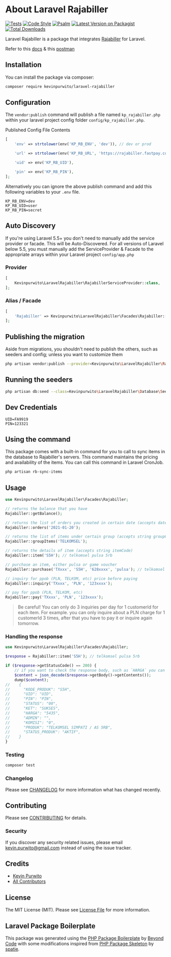 # About Laravel Rajabiller

[![Tests](https://github.com/kevinpurwito/laravel-rajabiller/actions/workflows/run-tests.yml/badge.svg?branch=main)](https://github.com/kevinpurwito/laravel-rajabiller/actions/workflows/run-tests.yml)
[![Code Style](https://github.com/kevinpurwito/laravel-rajabiller/actions/workflows/php-cs-fixer.yml/badge.svg?branch=main)](https://github.com/kevinpurwito/laravel-rajabiller/actions/workflows/php-cs-fixer.yml)
[![Psalm](https://github.com/kevinpurwito/laravel-rajabiller/actions/workflows/psalm.yml/badge.svg?branch=main)](https://github.com/kevinpurwito/laravel-rajabiller/actions/workflows/psalm.yml)
[![Latest Version on Packagist](https://img.shields.io/packagist/v/kevinpurwito/laravel-rajabiller.svg?style=flat-square)](https://packagist.org/packages/kevinpurwito/laravel-rajabiller)
[![Total Downloads](https://img.shields.io/packagist/dt/kevinpurwito/laravel-rajabiller.svg?style=flat-square)](https://packagist.org/packages/kevinpurwito/laravel-rajabiller)

Laravel Rajabiller is a package that integrates [Rajabiller](https://www.rajabiller.com/) for Laravel.

Refer to this [docs](https://www.rajabiller.com/docs/json) & this [postman](https://documenter.getpostman.com/view/2496469/TzCMeoGt#4218dba5-ec82-4274-b039-de8725837826)

## Installation

You can install the package via composer:

```bash
composer require kevinpurwito/laravel-rajabiller
```

## Configuration

The `vendor:publish` command will publish a file named `kp_rajabiller.php` within your laravel project config
folder `config/kp_rajabiller.php`.

Published Config File Contents

```php
[
    'env' => strtolower(env('KP_RB_ENV', 'dev')), // dev or prod

    'url' => strtolower(env('KP_RB_URL', 'https://rajabiller.fastpay.co.id/transaksi/json_devel.php')),

    'uid' => env('KP_RB_UID'),

    'pin' => env('KP_RB_PIN'),
];
```

Alternatively you can ignore the above publish command and add this following variables to your `.env` file.

```text
KP_RB_ENV=dev
KP_RB_UID=user
KP_RB_PIN=secret
```

## Auto Discovery

If you're using Laravel 5.5+ you don't need to manually add the service provider or facade. This will be
Auto-Discovered. For all versions of Laravel below 5.5, you must manually add the ServiceProvider & Facade to the
appropriate arrays within your Laravel project `config/app.php`

### Provider

```php
[
    Kevinpurwito\LaravelRajabiller\RajabillerServiceProvider::class,
];
```

### Alias / Facade

```php
[
    'Rajabiller' => Kevinpurwito\LaravelRajabiller\Facades\Rajabiller::class,
];
```

## Publishing the migration

Aside from migrations, you shouldn't need to publish the others, such as seeders and config; unless you want to
customize them

```bash
php artisan vendor:publish --provider=Kevinpurwito\LaravelRajabiller\RajabillerServiceProvider --tag=rb-migrations
```

## Running the seeders

```bash
php artisan db:seed --class=Kevinpurwito\LaravelRajabiller\Database\Seeders\RbSeeder
```

## Dev Credentials
```
UID=FA9919
PIN=123321
```

## Using the command

This package comes with a built-in command for you to call to sync items in the database to Rajabiller's servers. This
command maintains the pricing and availability of the items. You can call this command in Laravel CronJob.

```bash
php artisan rb-sync-items
```

## Usage

```php
use Kevinpurwito\LaravelRajabiller\Facades\Rajabiller;

// returns the balance that you have
Rajabiller::getBalance();

// returns the list of orders you created in certain date (accepts date in Y-m-d format)
Rajabiller::orders('2021-01-20');

// returns the list of items under certain group (accepts string groupCode)
Rajabiller::groupItems('TELKOMSEL');

// returns the details of item (accepts string itemCode)
Rajabiller::item('S5H'); // telkomsel pulsa 5rb

// purchase an item, either pulsa or game voucher
Rajabiller::purchase('TXxxx', 'S5H', '628xxxx', 'pulsa'); // telkomsel pulsa 5rb

// inquiry for ppob (PLN, TELKOM, etc) price before paying
Rajabiller::inquiry('TXxxx', 'PLN', '123xxxx');

// pay for ppob (PLN, TELKOM, etc)
Rajabiller::pay('TXxxx', 'PLN', '123xxxx');

```

> Be careful! You can only do 3 inquiries per day for 1 customerId for each item.
> For example. you can only inquire about a PLN charge for 1 customerId 3 times, after that you have to pay it or inquire again tomorrow.

### Handling the response

```php
use Kevinpurwito\LaravelRajabiller\Facades\Rajabiller;

$response = Rajabiller::item('S5H'); // telkomsel pulsa 5rb

if ($response->getStatusCode() == 200) {
    // if you want to check the response body, such as `HARGA` you can do this:
    $content = json_decode($response->getBody()->getContents());
    dump($content);
//    {
//      "KODE_PRODUK": "S5H",
//      "UID": "UID",
//      "PIN": "PIN",
//      "STATUS": "00",
//      "KET": "SUKSES",
//      "HARGA": "5435",
//      "ADMIN": "",
//      "KOMISI": "0",
//      "PRODUK": "TELKOMSEL SIMPATI / AS 5RB",
//      "STATUS_PRODUK": "AKTIF",
//    }
}

```

### Testing

```bash
composer test
```

### Changelog

Please see [CHANGELOG](CHANGELOG.md) for more information what has changed recently.

## Contributing

Please see [CONTRIBUTING](.github/CONTRIBUTING.md) for details.

### Security

If you discover any security related issues, please email [kevin.purwito@gmail.com](mailto:kevin.purwito@gmail.com)
instead of using the issue tracker.

## Credits

- [Kevin Purwito](https://github.com/kevinpurwito)
- [All Contributors](../../contributors)

## License

The MIT License (MIT). Please see [License File](LICENSE.md) for more information.

## Laravel Package Boilerplate

This package was generated using the [PHP Package Boilerplate](https://laravelpackageboilerplate.com)
by [Beyond Code](http://beyondco.de/)
with some modifications inspired from [PHP Package Skeleton](https://github.com/spatie/package-skeleton-php)
by [spatie](https://spatie.be/).
